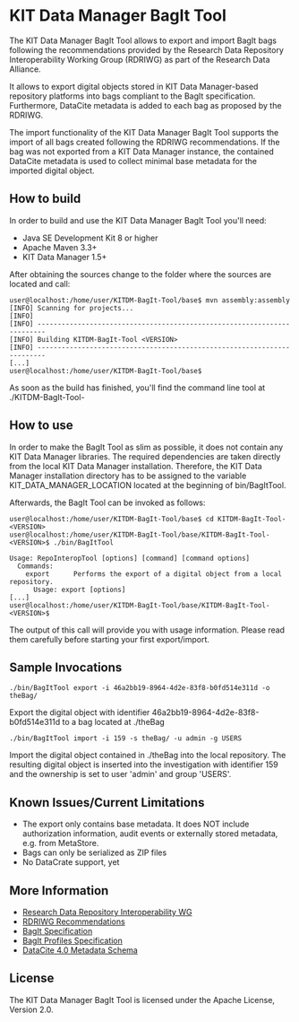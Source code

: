 # KIT Data Manager BagIt Tool

The KIT Data Manager BagIt Tool allows to export and import BagIt bags following the recommendations provided by the Research Data Repository Interoperability Working Group (RDRIWG) as part of the Research Data Alliance.

It allows to export digital objects stored in KIT Data Manager-based repository platforms into bags compliant to the BagIt specification. Furthermore, DataCite metadata is added to each bag as proposed by the RDRIWG. 

The import functionality of the KIT Data Manager BagIt Tool supports the import of all bags created following the RDRIWG recommendations. If the bag was not exported from a KIT Data Manager instance, the contained DataCite metadata is used to collect minimal base metadata for the imported digital object.

## How to build

In order to build and use the KIT Data Manager BagIt Tool you'll need:

* Java SE Development Kit 8 or higher
* Apache Maven 3.3+
* KIT Data Manager 1.5+

After obtaining the sources change to the folder where the sources are located and call:

```
user@localhost:/home/user/KITDM-BagIt-Tool/base$ mvn assembly:assembly
[INFO] Scanning for projects...
[INFO]
[INFO] ------------------------------------------------------------------------
[INFO] Building KITDM-BagIt-Tool <VERSION>
[INFO] ------------------------------------------------------------------------
[...]
user@localhost:/home/user/KITDM-BagIt-Tool/base$
```

As soon as the build has finished, you'll find the command line tool at ./KITDM-BagIt-Tool-<VERSION>

## How to use

In order to make the BagIt Tool as slim as possible, it does not contain any KIT Data Manager libraries. The required dependencies are taken directly from the local KIT Data Manager installation. Therefore, the KIT Data Manager installation directory has to be assigned to the variable KIT_DATA_MANAGER_LOCATION located at the beginning of bin/BagItTool.

Afterwards, the BagIt Tool can be invoked as follows:

```
user@localhost:/home/user/KITDM-BagIt-Tool/base$ cd KITDM-BagIt-Tool-<VERSION>
user@localhost:/home/user/KITDM-BagIt-Tool/base/KITDM-BagIt-Tool-<VERSION>$ ./bin/BagItTool

Usage: RepoInteropTool [options] [command] [command options]
  Commands:
    export      Performs the export of a digital object from a local repository.
      Usage: export [options]
[...]
user@localhost:/home/user/KITDM-BagIt-Tool/base/KITDM-BagIt-Tool-<VERSION>$
```

The output of this call will provide you with usage information. Please read them carefully before starting your first export/import.

## Sample Invocations

```
./bin/BagItTool export -i 46a2bb19-8964-4d2e-83f8-b0fd514e311d -o theBag/
```

Export the digital object with identifier 46a2bb19-8964-4d2e-83f8-b0fd514e311d to a bag located at ./theBag

```
./bin/BagItTool import -i 159 -s theBag/ -u admin -g USERS
```

Import the digital object contained in ./theBag into the local repository. The resulting digital object is inserted into the investigation with identifier 159 and the ownership is set to user 'admin' and group 'USERS'. 

## Known Issues/Current Limitations

* The export only contains base metadata. It does NOT include authorization information, audit events or externally stored metadata, e.g. from MetaStore.
* Bags can only be serialized as ZIP files
* No DataCrate support, yet

## More Information

* [Research Data Repository Interoperability WG](https://rd-alliance.org/groups/research-data-repository-interoperability-wg-bof.html)
* [RDRIWG Recommendations](https://docs.google.com/document/d/1VmmhNMl4ie5zqbCKkf3NDNRHtgdb2SgYF_cEn58zt7g/edit?usp=sharing)
* [BagIt Specification](https://tools.ietf.org/html/draft-kunze-bagit-08)
* [BagIt Profiles Specification](https://github.com/ruebot/bagit-profiles)
* [DataCite 4.0 Metadata Schema](https://schema.datacite.org/meta/kernel-4.0/)

## License

The KIT Data Manager BagIt Tool is licensed under the Apache License, Version 2.0.


